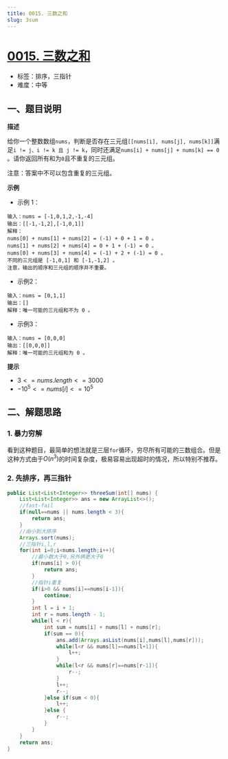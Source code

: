 ```yaml
---
title: 0015. 三数之和
slug: 3sum
---
```


# [0015. 三数之和](https://leetcode.cn/problems/3sum/)

- 标签：排序，三指针
- 难度：中等

## 一、题目说明

**描述**

给你一个整数数组`nums`，判断是否存在三元组`[[nums[i], nums[j], nums[k]]`满足`i != j、i != k 且 j != k`，同时还满足`nums[i] + nums[j] + nums[k] == 0 `。请你返回所有和为`0`且不重复的三元组。

注意：答案中不可以包含重复的三元组。

**示例**

* 示例 1：

```text
输入：nums = [-1,0,1,2,-1,-4]
输出：[[-1,-1,2],[-1,0,1]]
解释：
nums[0] + nums[1] + nums[2] = (-1) + 0 + 1 = 0 。
nums[1] + nums[2] + nums[4] = 0 + 1 + (-1) = 0 。
nums[0] + nums[3] + nums[4] = (-1) + 2 + (-1) = 0 。
不同的三元组是 [-1,0,1] 和 [-1,-1,2] 。
注意，输出的顺序和三元组的顺序并不重要。
```

* 示例2：

```text
输入：nums = [0,1,1]
输出：[]
解释：唯一可能的三元组和不为 0 。
```

* 示例3：

```text
输入：nums = [0,0,0]
输出：[[0,0,0]]
解释：唯一可能的三元组和为 0 。
```

**提示**

* $3 <= nums.length <= 3000$
* $-10^5 <= nums[i] <= 10^5$

## 二、解题思路

### 1. 暴力穷解

看到这种题目，最简单的想法就是三层`for`循环，穷尽所有可能的三数组合。但是这种方式由于$O(n^3)$的时间复杂度，极易容易出现超时的情况，所以特别不推荐。

### 2. 先排序，再三指针

```java
public List<List<Integer>> threeSum(int[] nums) {
    List<List<Integer>> ans = new ArrayList<>();
    //fast-fail
    if(null==nums || nums.length < 3){
        return ans;
    }
    //由小到大排序
    Arrays.sort(nums);
    //三指针i,l,r
    for(int i=0;i<nums.length;i++){
        //最小数大于0,另外俩更大于0
        if(nums[i] > 0){
            return ans;
        }
        //指针i重复
        if(i>0 && nums[i]==nums[i-1]){
            continue;
        }
        int l = i + 1;
        int r = nums.length - 1;
        while(l < r){
            int sum = nums[i] + nums[l] + nums[r];
            if(sum == 0){
                ans.add(Arrays.asList(nums[i],nums[l],nums[r]));
                while(l<r && nums[l]==nums[l+1]){
                    l++;
                }
                while(l<r && nums[r]==nums[r-1]){
                    r--;
                }
                l++;
                r--;
            }else if(sum < 0){
                l++;
            }else {
                r--;
            }
        }
    }
    return ans;
}
```

